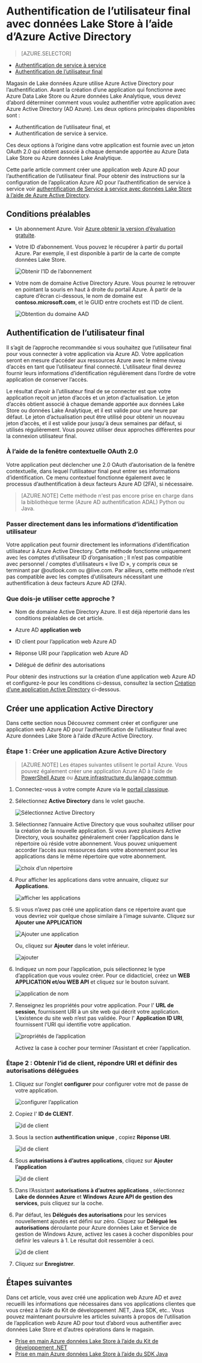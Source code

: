 <properties
   pageTitle="Vous authentifier avec données Lake Store à l’aide d’Active Directory | Microsoft Azure"
   description="Découvrez comment vous authentifier avec données Lake Store à l’aide d’Active Directory"
   services="data-lake-store"
   documentationCenter=""
   authors="nitinme"
   manager="jhubbard"
   editor="cgronlun"/>

<tags
   ms.service="data-lake-store"
   ms.devlang="na"
   ms.topic="article"
   ms.tgt_pltfrm="na"
   ms.workload="big-data"
   ms.date="10/17/2016"
   ms.author="nitinme"/>

# <a name="end-user-authentication-with-data-lake-store-using-azure-active-directory"></a>Authentification de l’utilisateur final avec données Lake Store à l’aide d’Azure Active Directory

> [AZURE.SELECTOR]
- [Authentification de service à service](data-lake-store-authenticate-using-active-directory.md)
- [Authentification de l’utilisateur final](data-lake-store-end-user-authenticate-using-active-directory.md)


Magasin de Lake données Azure utilise Azure Active Directory pour l’authentification. Avant la création d’une application qui fonctionne avec Azure Data Lake Store ou Azure données Lake Analytique, vous devez d’abord déterminer comment vous voulez authentifier votre application avec Azure Active Directory (AD Azure). Les deux options principales disponibles sont :

* Authentification de l’utilisateur final, et 
* Authentification de service à service. 

Ces deux options à l’origine dans votre application est fournie avec un jeton OAuth 2.0 qui obtient associé à chaque demande apportée au Azure Data Lake Store ou Azure données Lake Analytique.

Cette parle article comment créer une application web Azure AD pour l’authentification de l’utilisateur final. Pour obtenir des instructions sur la configuration de l’application Azure AD pour l’authentification de service à service voir [authentification de Service à service avec données Lake Store à l’aide de Azure Active Directory](data-lake-store-authenticate-using-active-directory.md).

## <a name="prerequisites"></a>Conditions préalables

* Un abonnement Azure. Voir [Azure obtenir la version d’évaluation gratuite](https://azure.microsoft.com/pricing/free-trial/).
* Votre ID d’abonnement. Vous pouvez le récupérer à partir du portail Azure. Par exemple, il est disponible à partir de la carte de compte données Lake Store.

    ![Obtenir l’ID de l’abonnement](./media/data-lake-store-end-user-authenticate-using-active-directory/get-subscription-id.png)

* Votre nom de domaine Active Directory Azure. Vous pourrez le retrouver en pointant la souris en haut à droite du portail Azure. À partir de la capture d’écran ci-dessous, le nom de domaine est **contoso.microsoft.com**, et le GUID entre crochets est l’ID de client. 

    ![Obtention du domaine AAD](./media/data-lake-store-end-user-authenticate-using-active-directory/get-aad-domain.png)

## <a name="end-user-authentication"></a>Authentification de l’utilisateur final

Il s’agit de l’approche recommandée si vous souhaitez que l’utilisateur final pour vous connecter à votre application via Azure AD. Votre application seront en mesure d’accéder aux ressources Azure avec le même niveau d’accès en tant que l’utilisateur final connecté. L’utilisateur final devrez fournir leurs informations d’identification régulièrement dans l’ordre de votre application de conserver l’accès.

Le résultat d’avoir à l’utilisateur final de se connecter est que votre application reçoit un jeton d’accès et un jeton d’actualisation. Le jeton d’accès obtient associé à chaque demande apportée aux données Lake Store ou données Lake Analytique, et il est valide pour une heure par défaut. Le jeton d’actualisation peut être utilisé pour obtenir un nouveau jeton d’accès, et il est valide pour jusqu'à deux semaines par défaut, si utilisés régulièrement. Vous pouvez utiliser deux approches différentes pour la connexion utilisateur final.

### <a name="using-the-oauth-20-pop-up"></a>À l’aide de la fenêtre contextuelle OAuth 2.0

Votre application peut déclencher une 2.0 OAuth d’autorisation de la fenêtre contextuelle, dans lequel l’utilisateur final peut entrer ses informations d’identification. Ce menu contextuel fonctionne également avec le processus d’authentification à deux facteurs Azure AD (2FA), si nécessaire. 

>[AZURE.NOTE] Cette méthode n'est pas encore prise en charge dans la bibliothèque terme (Azure AD authentification ADAL) Python ou Java.

### <a name="directly-passing-in-user-credentials"></a>Passer directement dans les informations d’identification utilisateur

Votre application peut fournir directement les informations d’identification utilisateur à Azure Active Directory. Cette méthode fonctionne uniquement avec les comptes d’utilisateur ID d’organisation ; Il n’est pas compatible avec personnel / comptes d’utilisateurs « live ID », y compris ceux se terminant par @outlook.com ou @live.com. Par ailleurs, cette méthode n’est pas compatible avec les comptes d’utilisateurs nécessitant une authentification à deux facteurs Azure AD (2FA).

### <a name="what-do-i-need-to-use-this-approach"></a>Que dois-je utiliser cette approche ?

* Nom de domaine Active Directory Azure. Il est déjà répertorié dans les conditions préalables de cet article.

* Azure AD **application web**

* ID client pour l’application web Azure AD

* Réponse URI pour l’application web Azure AD

* Délégué de définir des autorisations

Pour obtenir des instructions sur la création d’une application web Azure AD et configurez-le pour les conditions ci-dessus, consultez la section [Création d’une application Active Directory](#create-an-active-directory-application) ci-dessous. 

## <a name="create-an-active-directory-application"></a>Créer une application Active Directory

Dans cette section nous Découvrez comment créer et configurer une application web Azure AD pour l’authentification de l’utilisateur final avec Azure données Lake Store à l’aide d’Azure Active Directory.


### <a name="step-1-create-an-azure-active-directory-application"></a>Étape 1 : Créer une application Azure Active Directory

>[AZURE.NOTE] Les étapes suivantes utilisent le portail Azure. Vous pouvez également créer une application Azure AD à l’aide de [PowerShell Azure](../resource-group-authenticate-service-principal.md) ou [Azure infrastructure du langage commun](../resource-group-authenticate-service-principal-cli.md).

1. Connectez-vous à votre compte Azure via le [portail classique](https://manage.windowsazure.com/).

2. Sélectionnez **Active Directory** dans le volet gauche.

     ![Sélectionnez Active Directory](./media/data-lake-store-end-user-authenticate-using-active-directory/active-directory.png)
     
3. Sélectionnez l’annuaire Active Directory que vous souhaitez utiliser pour la création de la nouvelle application. Si vous avez plusieurs Active Directory, vous souhaitez généralement créer l’application dans le répertoire où réside votre abonnement. Vous pouvez uniquement accorder l’accès aux ressources dans votre abonnement pour les applications dans le même répertoire que votre abonnement.  

     ![choix d’un répertoire](./media/data-lake-store-end-user-authenticate-using-active-directory/active-directory-details.png)
    
    
3. Pour afficher les applications dans votre annuaire, cliquez sur **Applications**.

     ![afficher les applications](./media/data-lake-store-end-user-authenticate-using-active-directory/view-applications.png)

4. Si vous n’avez pas créé une application dans ce répertoire avant que vous devriez voir quelque chose similaire à l’image suivante. Cliquez sur **Ajouter une APPLICATION**

     ![Ajouter une application](./media/data-lake-store-end-user-authenticate-using-active-directory/create-application.png)

     Ou, cliquez sur **Ajouter** dans le volet inférieur.

     ![ajouter](./media/data-lake-store-end-user-authenticate-using-active-directory/add-icon.png)

6. Indiquez un nom pour l’application, puis sélectionnez le type d’application que vous voulez créer. Pour ce didacticiel, créez un **WEB APPLICATION et/ou WEB API** et cliquez sur le bouton suivant.

     ![application de nom](./media/data-lake-store-end-user-authenticate-using-active-directory/tell-us-about-your-application.png)

7. Renseignez les propriétés pour votre application. Pour l' **URL de session**, fournissent URI à un site web qui décrit votre application. L’existence du site web n’est pas validée. Pour l' **Application ID URI**, fournissent l’URI qui identifie votre application.

     ![propriétés de l’application](./media/data-lake-store-end-user-authenticate-using-active-directory/app-properties.png)

    Activez la case à cocher pour terminer l’Assistant et créer l’application.

### <a name="step-2-get-client-id-reply-uri-and-set-delegated-permissions"></a>Étape 2 : Obtenir l’id de client, répondre URI et définir des autorisations déléguées

1. Cliquez sur l’onglet **configurer** pour configurer votre mot de passe de votre application.

     ![configurer l’application](./media/data-lake-store-end-user-authenticate-using-active-directory/application-configure.png)

2. Copiez l' **ID de CLIENT**.
  
     ![id de client](./media/data-lake-store-end-user-authenticate-using-active-directory/client-id.png)

3. Sous la section **authentification unique** , copiez **Réponse URI**.

    ![id de client](./media/data-lake-store-end-user-authenticate-using-active-directory/aad-end-user-auth-get-reply-uri.png)

4. Sous **autorisations à d’autres applications**, cliquez sur **Ajouter l’application**

    ![id de client](./media/data-lake-store-end-user-authenticate-using-active-directory/aad-end-user-auth-set-permission-1.png)

5. Dans l’Assistant **autorisations à d’autres applications** , sélectionnez **Lake de données Azure** et **Windows** **Azure API de gestion des services**, puis cliquez sur la coche.

6. Par défaut, les **Délégués des autorisations** pour les services nouvellement ajoutés est défini sur zéro. Cliquez sur **Délégué les autorisations** déroulante pour Azure données Lake et Service de gestion de Windows Azure, activez les cases à cocher disponibles pour définir les valeurs à 1. Le résultat doit ressembler à ceci.

     ![id de client](./media/data-lake-store-end-user-authenticate-using-active-directory/aad-end-user-auth-set-permission-2.png)

7. Cliquez sur **Enregistrer**.


## <a name="next-steps"></a>Étapes suivantes

Dans cet article, vous avez créé une application web Azure AD et avez recueilli les informations que nécessaires dans vos applications clientes que vous créez à l’aide du Kit de développement .NET, Java SDK, etc.. Vous pouvez maintenant poursuivre les articles suivants à propos de l’utilisation de l’application web Azure AD pour tout d’abord vous authentifier avec données Lake Store et d’autres opérations dans le magasin.

- [Prise en main Azure données Lake Store à l’aide du Kit de développement .NET](data-lake-store-get-started-net-sdk.md)
- [Prise en main Azure données Lake Store à l’aide du SDK Java](data-lake-store-get-started-java-sdk.md)
